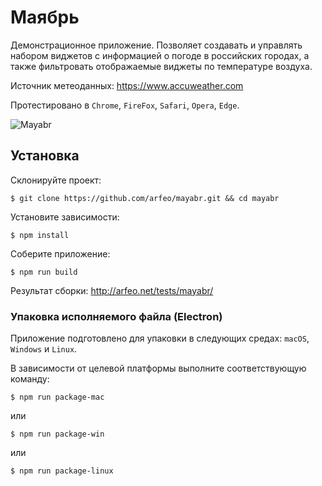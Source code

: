 # Маябрь

Демонстрационное приложение. Позволяет создавать и управлять набором виджетов с информацией о погоде в российских городах, а также фильтровать отображаемые виджеты по температуре воздуха.

Источник метеоданных: https://www.accuweather.com

Протестировано в `Chrome`, `FireFox`, `Safari`, `Opera`, `Edge`.

![Mayabr](http://arfeo.net/static/mayabr/mayabr.gif "Интерфейс приложения")

## Установка

Склонируйте проект:

```
$ git clone https://github.com/arfeo/mayabr.git && cd mayabr
```

Установите зависимости:

```
$ npm install
```

Соберите приложение:

```
$ npm run build
```

Результат сборки: http://arfeo.net/tests/mayabr/

### Упаковка исполняемого файла (Electron)

Приложение подготовлено для упаковки в следующих средах: `macOS`, `Windows` и `Linux`.

В зависимости от целевой платформы выполните соответствующую команду:

```
$ npm run package-mac
```

или

```
$ npm run package-win
```

или

```
$ npm run package-linux
```
